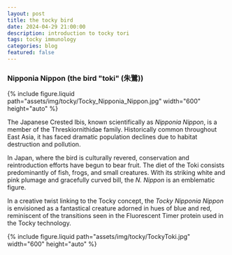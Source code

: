 ```yaml
---
layout: post
title: the tocky bird
date: 2024-04-29 21:00:00
description: introduction to tocky tori
tags: tocky immunology
categories: blog
featured: false
---
```


### Nipponia Nippon (the bird "toki" (朱鷺))

<div class="row mt-3">
     <div class="col-sm mt-3 mt-md-0">
        {% include figure.liquid path="assets/img/tocky/Tocky_Nipponia_Nippon.jpg" width="600" height="auto" %}
    </div>
</div>


The Japanese Crested Ibis, known scientifically as _Nipponia Nippon_, is a member of the Threskiornithidae
family. Historically common throughout East Asia, it has faced dramatic population declines due to habitat
destruction and pollution. 

In Japan, where the bird is culturally revered, conservation and reintroduction efforts have begun to bear fruit. The diet of the Toki consists predominantly of fish, frogs, and small creatures. With
its striking white and pink plumage and gracefully curved bill, the _N. Nippon_ is an emblematic figure. 

In a creative twist linking to the Tocky concept, the _Tocky Nipponia Nippon_ is envisioned as a fantastical creature adorned in hues of blue and red, reminiscent of the transitions seen in the Fluorescent Timer protein used in the Tocky technology.

<div class="row mt-3">
     <div class="col-sm mt-3 mt-md-0">
        {% include figure.liquid path="assets/img/tocky/TockyToki.jpg" width="600" height="auto" %}
    </div>
</div>

